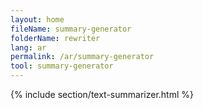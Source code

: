 ```yaml
---
layout: home
fileName: summary-generator
folderName: rewriter
lang: ar
permalink: /ar/summary-generator
tool: summary-generator
---
```

{% include section/text-summarizer.html %}
